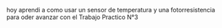 hoy aprendi a como usar un sensor de temperatura y una fotorresistencia para oder avanzar con el Trabajo Practico N°3
